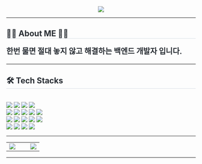 <!-- 💥 프로필 배너 -->
<div align="center">
  <img src="https://capsule-render.vercel.app/api?type=waving&color=0:3522c3,100:06011e&height=180&text=ByongHoon's%20git%20hub&animation=fadeIn&fontColor=ffffff&fontSize=60" />
</div>

---

<!-- 🧑‍💻 About ME -->
<div>
  <h2 style="border-bottom: 1px solid #d8dee4; color: #282d33;">🧑‍💻 About ME 🧑‍💻</h2>
  <p style="font-weight:700; font-size:20px; color:#282d33; margin-top:10px;">
    한번 물면 절대 놓지 않고 해결하는 백엔드 개발자 입니다.
  </p>
</div>

---
<div style="text-align: left;">
    <h2 style="border-bottom: 1px solid #d8dee4; color: #282d33;"> 🛠️ Tech Stacks </h2> <br> 
    <div style="margin: ; text-align: left;" "text-align: left;"> <img src="https://img.shields.io/badge/Discord-5865F2?style=flat&logo=Discord&logoColor=white">
          <img src="https://img.shields.io/badge/Figma-F24E1E?style=flat&logo=Figma&logoColor=white">
          <img src="https://img.shields.io/badge/Git-F05032?style=flat&logo=Git&logoColor=white">
          <img src="https://img.shields.io/badge/Github-181717?style=flat&logo=Github&logoColor=white">
          <br/><img src="https://img.shields.io/badge/CSS3-1572B6?style=flat&logo=CSS3&logoColor=white">
          <img src="https://img.shields.io/badge/jQuery-0769AD?style=flat&logo=jQuery&logoColor=white">
          <img src="https://img.shields.io/badge/Java-007396?style=flat&logo=Java&logoColor=white">
          <img src="https://img.shields.io/badge/Javascript-F7DF1E?style=flat&logo=Javascript&logoColor=white">
          <img src="https://img.shields.io/badge/Notion-000000?style=flat&logo=Notion&logoColor=white">
          <br/><img src="https://img.shields.io/badge/MongoDB-47A248?style=flat&logo=MongoDB&logoColor=white">
          <img src="https://img.shields.io/badge/MySQL-4479A1?style=flat&logo=MySQL&logoColor=white">
          <img src="https://img.shields.io/badge/Python-3776AB?style=flat&logo=Python&logoColor=white">
          <img src="https://img.shields.io/badge/PyTorch-EE4C2C?style=flat&logo=PyTorch&logoColor=white">
          <img src="https://img.shields.io/badge/React-61DAFB?style=flat&logo=React&logoColor=white">
          <br/><img src="https://img.shields.io/badge/Spring-6DB33F?style=flat&logo=Spring&logoColor=white">
          <img src="https://img.shields.io/badge/StyledComponents-DB7093?style=flat&logo=StyledComponents&logoColor=white">
          <img src="https://img.shields.io/badge/Tensorflow-FF6F00?style=flat&logo=Tensorflow&logoColor=white">
          <img src="https://img.shields.io/badge/Spring Boot-6DB33F?style=flat&logo=Spring Boot&logoColor=white">
          </div>
    </div>

<!-- 🛠️ Tech Stacks -->
<div align="center">
  <!-- ... tech badges ... -->
</div>

---

<!-- 🎨 GitHub Stats & Top Languages -->
<table align="center" border="0" cellpadding="0" cellspacing="0">
  <tr>
    <td align="center" style="padding-right: 20px;">
      <a href="https://github.com/Kimbang1/github-readme-stats">
        <img src="https://github-readme-stats.vercel.app/api?username=Kimbang1&show_icons=true&theme=tokyonight" />
      </a>
    </td>
    <td align="center" style="padding-left: 20px;">
      <img src="https://github-readme-stats.vercel.app/api/top-langs/?username=Kimbang1&layout=compact&theme=radical&hide=HTML,SCSS" />
    </td>
  </tr>
</table>

---


    

